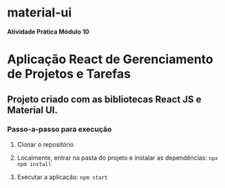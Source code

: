 # material-ui

**Atividade Prática Módulo 10**

# Aplicação React de Gerenciamento de Projetos e Tarefas

## Projeto criado com as bibliotecas React JS e Material UI.

### Passo-a-passo para execução

1. Clonar o repositório

2. Localmente, entrar na pasta do projeto e instalar as dependências:
   `npx npm install`

3. Executar a aplicação:
   `npm start`
